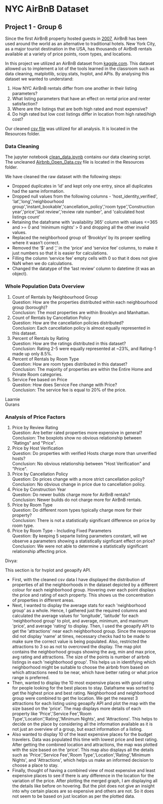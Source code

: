# NYC AirBnB Dataset
## Project 1 - Group 6

Since the first AirBnB property hosted guests in [2007](https://news.airbnb.com/about-us/#:~:text=Airbnb%20was%20born%20in%202007,every%20country%20across%20the%20globe.), AirBnB has been used around the world as an alternative to traditional hotels.  New York City, as a major tourist destination in the USA, has thousands of AirBnB rentals available at a variety of price points, room types, and locations.  

In this project we utilized an AirBnB dataset from [kaggle.com](https://www.kaggle.com/datasets/arianazmoudeh/airbnbopendata). This dataset allowed us to implement a lot of the tools learned in the classroom such as data cleaning, matplotlib, scipy.stats, hvplot, and APIs.
By analysing this dataset we wanted to understand:
  1. How NYC AirBnB rentals differ from one another in their listing parameters? 
  2. What listing parameters that have an effect on rental price and renter satisfaction?
  3. Where are the listings that are both high rated and most expensive?
  4. Do high rated but low cost listings differ in location from high rated/high cost?

Our cleaned [csv file](Resources\cleaned_airbnb_data.csv) was utilized for all analysis.  It is located in the Resources folder.

### Data Cleaning

The jupyter notebook [clean_data.ipynb](clean_data_ipynb) contains our data cleaning script. The uncleaned [Airbnb_Open_Data.csv](Resources\Airbnb_Open_Data.csv) file is located in the Resources folder.

We have cleaned the raw dataset with the following steps:

- Dropped duplicates in ‘id’ and kept only one entry, since all duplicates had the same information.
- Dropped null values from the following columns - 'host_identity_verified', 'lat','long','neighbourhood group','instant_bookable','cancellation_policy','room type','Construction year','price','last review','review rate number', and 'calculated host listings count'
- Retaining the dataframe with ‘availability 365’ column with values <=365 and >= 0 and ‘minimum nights’ > 0 and dropping all the other invalid values.
- Replaced the neighborhood group of ‘Brooklyn’ by its proper spelling where it wasn’t correct.
- Removed the ‘$’ and ‘,’ in the ‘price’ and ‘service fee’ columns, to make it just numbers so that it is easier for calculations.
- Filling the column ‘service fee’ empty cells with 0 so that it does not give NaN when we do calculations.
- Changed the datatype of the ‘last review’ column to datetime (it was an object).

### Whole Population Data Overview
1. Count of Rentals by Neighbourhood Group  
  Question: How are the properties distributed within each neighbourhood group (borough)?  
  Conclusion: The most properties are within Brooklyn and Manhattan.  
2. Count of Rentals by Cancellation Policy  
  Question: How are the cancellation policies distributed?  
  Conclusion: Each cancellation policy is almost equally represented in this dataset.  
3. Percent of Rentals by Rating  
  Question: How are the ratings distributed in this dataset?  
  Conclusion: Rating 2-5 were equally represented at ~23%, and Rating-1 made up only 8.5%.  
4. Percent of Rentals by Room Type  
  Question: How are room types distributed in this dataset?  
  Conclusion: The majority of properties are within the Entire Home and Private Room categories.  
5. Service Fee based on Price  
  Question: How does Service Fee change with Price?  
  Conclusion: The service fee is equal to 20% of the price.  

Laarnie   
Gurans   
 
### Analysis of Price Factors
1. Price by Review Rating  
   Question: Are better rated properties more expensive in general?  
   Conclusion: The boxplots show no obvious relationship between "Ratings" and "Price".  
2. Price by Host Verification  
  Question: Do properties with verified Hosts charge more than unverified hosts?  
  Conclusion: No obvious relationship between "Host Verification" and "Price".  
3. Price by Cancellation Policy  
  Question: Do prices change with a more strict cancellation policy?  
  Conclusion: No obvious change in price due to cancellation policy.  
4. Price by Construction Year  
  Question: Do newer builds charge more for AirBnB rentals?  
  Conclusion: Newer builds do not charge more for AirBnB rentals.  
5. Price by Room Type  
  Question: Do different room types typically charge more for their property?  
  Conclusion: There is not a statistically significant difference on price by room type.  
6. Price by Room Type - Including Fixed Parameters  
  Question: By keeping 5 separte listing parameters constant, will we observe a parameters showing a statistically signficant effect on price?  
  Conclusion: We were not able to determine a statistically significant relationship affecting price.  

Divya:

This section is for hvplot and geoapify API.
- First, with the cleaned csv data I have displayed the distribution of properties of all the neighborhoods in the dataset depicted by a different colour for each neighborhood group. Hovering over each point displays the price and rating of each property. This shows us the concentration of properties in different areas.
- Next, I wanted to display the average stats for each 'neighborhood group' as a whole. Hence, I gathered just the required columns and calculated the average values for 'longitude', 'latitude' for each 'neighborhood group' to plot, and average, minimum, and maximum 'price', and average 'rating' to display. Then, I used the geoapify API to get the 'attractions' near each neighborhood group. Since the response did not display 'name' at times, necessary checks had to be made to make sure the correct value is being populated. Also, restricted the attractions to 3 so as not to overcrowd the display. The map plot contains the neighborhood groups showing the avg, min and max price, avg rating and attractions. The size of the points is number of airbnb listings in each 'neighborhood group'. This helps us in identifying which neighborhood might be suitable to choose the airbnb from based on which attractions need to be near, which have better rating or what price range is preferred.
- Then, wanted to display the 10 most expensive places with good rating for people looking for the best places to stay. Dataframe was sorted to get the highest price and best rating. Neighborhood and neighborhood group were combined to get the location. We get the nearest 3 attractions for each listing using geoapify API and plot the map with the size based on the 'price'. The map displays more details of each property like 'Price','Service Fee','Room Type','Location','Rating','Minimum Nights', and 'Attractions'. This helps to decide on the place by considering all the information available as it is not just an overview of a group, but exact information of a listing.
- Also wanted to display 10 of the least expensive places for the budget travelers. Data was populated this time with lowest price and best rating. After getting the combined location and attractions, the map was plotted with the size based on the 'price'. This map also displays all the details such as 'Price','Service Fee','Room Type','Location','Rating','Minimum Nights', and 'Attractions', which helps us make an informed decision to choose a place to stay.
- Finally, thought of having a combined view of most expensive and least expensive places to see if there is any difference in the location for the variation of the price. After plotting the merged graph, I am displaying all the details like before on hovering. But the plot does not give an insight into why certain places are so expensive and others are not. So it does not seem to be based on just location as per the plotted data.
